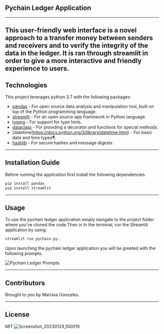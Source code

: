 ## Pychain Ledger Application
---
This  user-friendly web interface is a novel approach to a transfer money between senders and receivers and to verify the integrity of the data in the ledger. It is ran through streamlit in order to give a more interactive and friendly experience to users. 
---

## Technologies

This project leverages python 3.7 with the following packages:

* [pandas](https://pandas.pydata.org/) - For open source data analysis and manipulation tool, built on top of the Python programming language.
* [streamlit](https://streamlit.io/) - For an open source app framework in Python language.
* [typing](https://docs.python.org/3/library/typing.html) - For support for type hints.
* [dataclass](https://docs.python.org/3/library/dataclasses.html) - For providing a decorator and functions for special methods.
* [datetime]https://docs.python.org/3/library/datetime.html) - For basic date and time types¶.
* [hashlib](https://docs.python.org/3/library/hashlib.html) - For secure hashes and message digests.

---

## Installation Guide

Before running the application first install the following dependencies.

```python
pip install pandas
pip install streamlit
```

---

## Usage

To use the pychain ledger application simply navigate to the project folder where you've cloned the code.Then in In the terminal, run the Streamlit application by using:
```python
streamlit run pychain.py.
```

Upon launching the pychain ledger application you will be greeted with the following prompts.

![ Pychain Ledger Prompts](Images/pychain_ledger.png)


---

## Contributors

Brought to you by Marissa Gonzales.

---

## License

MIT
![Screenshot_20230129_100019](https://user-images.githubusercontent.com/113739944/215399050-99f7da4d-ddba-4fc2-abc1-0716fdede180.png)


